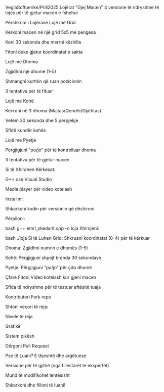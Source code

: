 VeglaSoftuerike/Prill2025
Lojërat "Gjej Macen"
4 versione të ndryshme të lojës për të gjetur macen e fshehur

Përshkrim i Lojërave
Lojë me Grid

Kërkoni macen në një grid 5x5 me pengesa

Keni 30 sekonda dhe merrni këshilla

Fitoni duke gjetur koordinatat e sakta

Lojë me Dhoma

Zgjidhni një dhomë (1-5)

Shmangni kurthin që ruan pozicionin

3 tentativa për të fituar

Lojë me Kohë

Kërkoni në 3 dhoma (Majtas/Qendër/Djathtas)

Vetëm 30 sekonda dhe 5 përpjekje

Sfidë kundër kohës

Lojë me Pyetje

Përgjigjuni "po/jo" për të kontrolluar dhoma

3 tentativa për të gjetur macen

Si të Xhirohen
Kërkesat:

G++ ose Visual Studio

Media player për video kotelash

Instalimi:

Shkarkoni kodin për versionin që dëshironi

Përpiloni:

bash
g++ emri_skedarit.cpp -o loja
Xhirojeni:

bash
./loja
Si të Luhen
Grid: Shkruani koordinatat (0-4) për të kërkuar

Dhoma: Zgjidhni numrin e dhomës (1-5)

Kohë: Përgjigjuni shpejt brenda 30 sekondave

Pyetje: Përgjigjuni "po/jo" për çdo dhomë

Çfarë Fitoni
Video kotelash kur gjeni macen

Sfida të ndryshme për të testuar aftësitë tuaja

Kontributori
Fork repo

Shtoni veçori të reja:

Nivele të reja

Grafikë

Sistem pikësh

Dërgoni Pull Request

Pse të Luani?
E thjeshtë dhe argëtuese

Versione për të gjithë (nga fillestarët te ekspertët)

Mund të modifikohet lehtësisht

Shkarkoni dhe filloni të luani!
